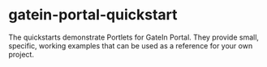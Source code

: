 gatein-portal-quickstart
========================

The quickstarts demonstrate Portlets for GateIn Portal. They provide small, specific, working examples that can be used as a reference for your own project.